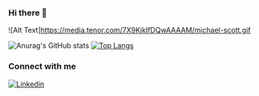 ### Hi there 👋

![Alt Text]https://media.tenor.com/7X9KjkIfDQwAAAAM/michael-scott.gif

![Anurag's GitHub stats](https://github-readme-stats.vercel.app/api?username=hollymcevoy&show_icons=true&theme=cobalt)
[![Top Langs](https://github-readme-stats.vercel.app/api/top-langs/?username=hollymcevoy&layout=compact)](https://github.com/anuraghazra/github-readme-stats)

### Connect with me 
[![Linkedin](https://images.unsplash.com/photo-1600320040144-c42faa9ee811)](https://www.linkedin.com/in/holly-mcevoy-27b49322b/)



